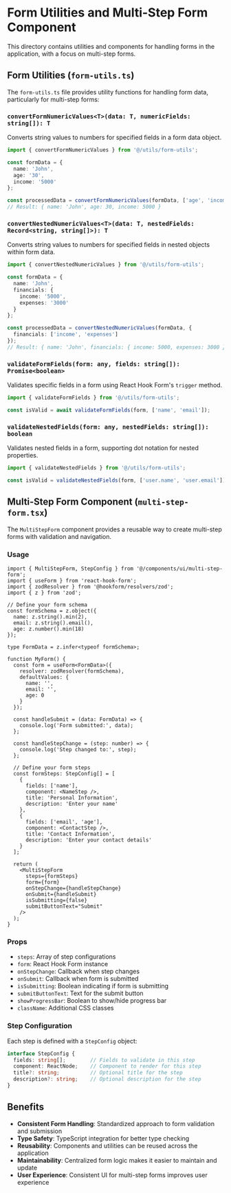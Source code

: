 # Form Utilities and Multi-Step Form Component

This directory contains utilities and components for handling forms in the application, with a focus on multi-step forms.

## Form Utilities (`form-utils.ts`)

The `form-utils.ts` file provides utility functions for handling form data, particularly for multi-step forms:

### `convertFormNumericValues<T>(data: T, numericFields: string[]): T`

Converts string values to numbers for specified fields in a form data object.

```typescript
import { convertFormNumericValues } from '@/utils/form-utils';

const formData = {
  name: 'John',
  age: '30',
  income: '5000'
};

const processedData = convertFormNumericValues(formData, ['age', 'income']);
// Result: { name: 'John', age: 30, income: 5000 }
```

### `convertNestedNumericValues<T>(data: T, nestedFields: Record<string, string[]>): T`

Converts string values to numbers for specified fields in nested objects within form data.

```typescript
import { convertNestedNumericValues } from '@/utils/form-utils';

const formData = {
  name: 'John',
  financials: {
    income: '5000',
    expenses: '3000'
  }
};

const processedData = convertNestedNumericValues(formData, {
  financials: ['income', 'expenses']
});
// Result: { name: 'John', financials: { income: 5000, expenses: 3000 } }
```

### `validateFormFields(form: any, fields: string[]): Promise<boolean>`

Validates specific fields in a form using React Hook Form's `trigger` method.

```typescript
import { validateFormFields } from '@/utils/form-utils';

const isValid = await validateFormFields(form, ['name', 'email']);
```

### `validateNestedFields(form: any, nestedFields: string[]): boolean`

Validates nested fields in a form, supporting dot notation for nested properties.

```typescript
import { validateNestedFields } from '@/utils/form-utils';

const isValid = validateNestedFields(form, ['user.name', 'user.email']);
```

## Multi-Step Form Component (`multi-step-form.tsx`)

The `MultiStepForm` component provides a reusable way to create multi-step forms with validation and navigation.

### Usage

```tsx
import { MultiStepForm, StepConfig } from '@/components/ui/multi-step-form';
import { useForm } from 'react-hook-form';
import { zodResolver } from '@hookform/resolvers/zod';
import { z } from 'zod';

// Define your form schema
const formSchema = z.object({
  name: z.string().min(2),
  email: z.string().email(),
  age: z.number().min(18)
});

type FormData = z.infer<typeof formSchema>;

function MyForm() {
  const form = useForm<FormData>({
    resolver: zodResolver(formSchema),
    defaultValues: {
      name: '',
      email: '',
      age: 0
    }
  });

  const handleSubmit = (data: FormData) => {
    console.log('Form submitted:', data);
  };

  const handleStepChange = (step: number) => {
    console.log('Step changed to:', step);
  };

  // Define your form steps
  const formSteps: StepConfig[] = [
    {
      fields: ['name'],
      component: <NameStep />,
      title: 'Personal Information',
      description: 'Enter your name'
    },
    {
      fields: ['email', 'age'],
      component: <ContactStep />,
      title: 'Contact Information',
      description: 'Enter your contact details'
    }
  ];

  return (
    <MultiStepForm
      steps={formSteps}
      form={form}
      onStepChange={handleStepChange}
      onSubmit={handleSubmit}
      isSubmitting={false}
      submitButtonText="Submit"
    />
  );
}
```

### Props

- `steps`: Array of step configurations
- `form`: React Hook Form instance
- `onStepChange`: Callback when step changes
- `onSubmit`: Callback when form is submitted
- `isSubmitting`: Boolean indicating if form is submitting
- `submitButtonText`: Text for the submit button
- `showProgressBar`: Boolean to show/hide progress bar
- `className`: Additional CSS classes

### Step Configuration

Each step is defined with a `StepConfig` object:

```typescript
interface StepConfig {
  fields: string[];        // Fields to validate in this step
  component: ReactNode;    // Component to render for this step
  title?: string;          // Optional title for the step
  description?: string;    // Optional description for the step
}
```

## Benefits

- **Consistent Form Handling**: Standardized approach to form validation and submission
- **Type Safety**: TypeScript integration for better type checking
- **Reusability**: Components and utilities can be reused across the application
- **Maintainability**: Centralized form logic makes it easier to maintain and update
- **User Experience**: Consistent UI for multi-step forms improves user experience 